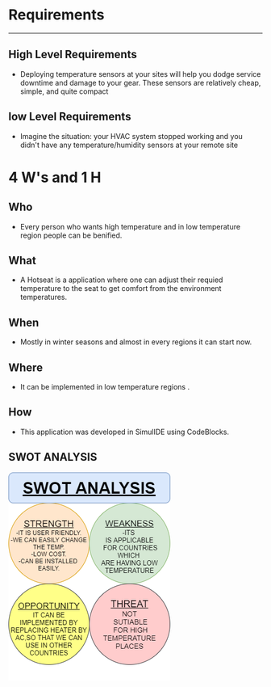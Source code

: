 # Requirements
---
## High Level Requirements
- Deploying temperature sensors at your sites will help you dodge service downtime and damage to your gear. These sensors are relatively cheap, simple, and quite compact
## low Level Requirements
- Imagine the situation: your HVAC system stopped working and you didn't have any temperature/humidity sensors at your remote site

# 4 W's and 1 H

## Who
- Every person who wants high temperature and in low temperature region people can be benified.

## What
- A Hotseat is a application where one can adjust their requied temperature to the seat to get comfort from the environment temperatures.

## When

- Mostly in winter seasons and almost in every regions it can start now.

## Where

- It can be implemented in low temperature regions . 

## How

- This application was developed in SimulIDE using CodeBlocks. 
## SWOT ANALYSIS
![SWOT](https://github.com/pavankalyanmedishetty/stepin_embeddeb_c/blob/94728435295c0ef044759ba18b0854108d8d7543/1_Requirements/SWOT.png)
